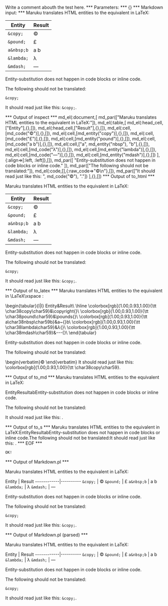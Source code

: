 Write a comment abouth the test here.
*** Parameters: ***
{}
*** Markdown input: ***
Maruku translates HTML entities to the equivalent in LaTeX:

Entity      | Result
------------|----------
`&copy;`    |  &copy;
`&pound;`   |  &pound;
`a&nbsp;b`  |  a&nbsp;b
`&lambda;`  |  &lambda;
`&mdash;`   |  &mdash;


Entity-substitution does not happen in code blocks or inline code.

The following should not be translated:

	&copy;

It should read just like this: `&copy;`.


*** Output of inspect ***
md_el(:document,[
	md_par(["Maruku translates HTML entities to the equivalent in LaTeX:"]),
	md_el(:table,[
		md_el(:head_cell,["Entity"],{},[]),
		md_el(:head_cell,["Result"],{},[]),
		md_el(:cell,[md_code("&copy;")],{},[]),
		md_el(:cell,[md_entity("copy")],{},[]),
		md_el(:cell,[md_code("&pound;")],{},[]),
		md_el(:cell,[md_entity("pound")],{},[]),
		md_el(:cell,[md_code("a&nbsp;b")],{},[]),
		md_el(:cell,["a", md_entity("nbsp"), "b"],{},[]),
		md_el(:cell,[md_code("&lambda;")],{},[]),
		md_el(:cell,[md_entity("lambda")],{},[]),
		md_el(:cell,[md_code("&mdash;")],{},[]),
		md_el(:cell,[md_entity("mdash")],{},[])
	],{:align=>[:left, :left]},[]),
	md_par([
		"Entity-substitution does not happen in code blocks or inline code."
	]),
	md_par(["The following should not be translated:"]),
	md_el(:code,[],{:raw_code=>"&copy;\n"},[]),
	md_par(["It should read just like this: ", md_code("&copy;"), "."])
],{},[])
*** Output of to_html ***

<p>Maruku translates HTML entities to the equivalent in LaTeX:</p>
<table><thead><tr><th>Entity</th><th>Result</th></tr></thead><tbody><tr><td style='text-align: left;'><code>&amp;copy;</code></td><td style='text-align: left;'>&#169;</td>
</tr><tr><td style='text-align: left;'><code>&amp;pound;</code></td><td style='text-align: left;'>&#163;</td>
</tr><tr><td style='text-align: left;'><code>a&amp;nbsp;b</code></td><td style='text-align: left;'>a&#160;b</td>
</tr><tr><td style='text-align: left;'><code>&amp;lambda;</code></td><td style='text-align: left;'>&#955;</td>
</tr><tr><td style='text-align: left;'><code>&amp;mdash;</code></td><td style='text-align: left;'>&#8212;</td>
</tr></tbody></table>
<p>Entity-substitution does not happen in code blocks or inline code.</p>

<p>The following should not be translated:</p>

<pre><code>&amp;copy;
</code></pre>

<p>It should read just like this: <code>&amp;copy;</code>.</p>

*** Output of to_latex ***
Maruku translates HTML entities to the equivalent in \LaTeX\xspace :

\begin{tabular}{l|l}
Entity&Result\\
\hline 
\colorbox[rgb]{1.00,0.93,1.00}{\tt \char38copy\char59}&\copyright{}\\
\colorbox[rgb]{1.00,0.93,1.00}{\tt \char38pound\char59}&\pounds{}\\
\colorbox[rgb]{1.00,0.93,1.00}{\tt a\char38nbsp\char59b}&a~{}b\\
\colorbox[rgb]{1.00,0.93,1.00}{\tt \char38lambda\char59}&$\lambda${}\\
\colorbox[rgb]{1.00,0.93,1.00}{\tt \char38mdash\char59}&---{}\\
\end{tabular}

Entity-substitution does not happen in code blocks or inline code.

The following should not be translated:

\begin{verbatim}&copy;
\end{verbatim}
It should read just like this: \colorbox[rgb]{1.00,0.93,1.00}{\tt \char38copy\char59}.


*** Output of to_md ***
Maruku translates HTML entities to the
equivalent in LaTeX:

EntityResultabEntity-substitution does not happen in
code blocks or inline code.

The following should not be translated:

It should read just like this: .


*** Output of to_s ***
Maruku translates HTML entities to the equivalent in LaTeX:EntityResultabEntity-substitution does not happen in code blocks or inline code.The following should not be translated:It should read just like this: .
*** EOF ***



	OK!



*** Output of Markdown.pl ***
<p>Maruku translates HTML entities to the equivalent in LaTeX:</p>

<p>Entity      | Result
------------|----------
<code>&amp;copy;</code>    |  &copy;
<code>&amp;pound;</code>   |  &pound;
<code>a&amp;nbsp;b</code>  |  a&nbsp;b
<code>&amp;lambda;</code>  |  &lambda;
<code>&amp;mdash;</code>   |  &mdash;</p>

<p>Entity-substitution does not happen in code blocks or inline code.</p>

<p>The following should not be translated:</p>

<pre><code>&amp;copy;
</code></pre>

<p>It should read just like this: <code>&amp;copy;</code>.</p>

*** Output of Markdown.pl (parsed) ***
<p>Maruku translates HTML entities to the equivalent in LaTeX:</p
   ><p>Entity      | Result
------------|----------
<code>&amp;copy;</code
     >    |  &copy;
<code>&amp;pound;</code
     >   |  &pound;
<code>a&amp;nbsp;b</code
     >  |  a&nbsp;b
<code>&amp;lambda;</code
     >  |  &lambda;
<code>&amp;mdash;</code
     >   |  &mdash;</p
   ><p>Entity-substitution does not happen in code blocks or inline code.</p
   ><p>The following should not be translated:</p
   ><pre
     ><code>&amp;copy;
</code
   ></pre
   ><p>It should read just like this: <code>&amp;copy;</code
     >.</p
 >